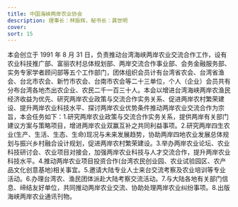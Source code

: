 ```yaml
---
title: 中国海峡两岸农业协会
description: 理事长：林振辉，秘书长：龚世明
cover:
sort: 15
---
```


本会创立于 1991 年 8 月 31 日，负责推动台湾海峡两岸农业交流合作工作，设有农业科技推广部、富丽农村总体规划部、两岸交流合作事业部、会务金融服务部、实务专家学者顾问部等五个工作部门，团体组织会员计有台湾省农会、台湾省渔会、台北市农会、新竹市农会、台南市农会等二十三单位，个人（企业）会员共有分布台湾各地杰出农企业、农民二千一百三十人。本会以增进台湾海峡两岸农渔民经济收益为优先、研究两岸农业政策与交流合作实务关系、促进两岸农村繁荣建设、提升两岸农业科技水平、探讨两岸农业优势条件推动两岸农业交流合作为宗旨，本会任务如下：1.研究两岸农业政策与交流合作实务关系，提供两岸有关部门建议方案与策略项目，增进两岸农业双赢互补之共同利益事项。2.研究两岸四生农业(生产、生活、生态、生命)现况与未来发展趋势，协助两岸四地农业发展总体规划与振兴乡村融合设计规划，促进两岸农村繁荣建设。3.举办两岸农业论坛、农业科技研讨会、农业项目对接会，加强两岸农业科技与人才交流合作，提升两岸农业科技水平。4.推动两岸农业项目投资合作(台湾农民创业园、农业试验园区、农产品文化创意基地)相关事宜。5.邀请大陆专业人士来台交流考察及农业培训等专业活动。6.办理台湾农、渔民团体派赴大陆考察交流活动。7.与大陆各地有关部门信息、缔结友好单位，共同推动两岸农业交流、协助处理两岸农业纠纷事项。8.出版海峡两岸农业通讯刊物。

